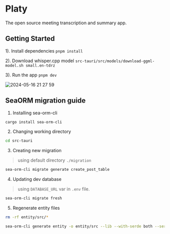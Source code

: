 # Platy

The open source meeting transcription and summary app.

## Getting Started

1). Install dependencies
`pnpm install`

2). Download whisper.cpp model
`src-tauri/src/models/download-ggml-model.sh small.en-tdrz`

3). Run the app
`pnpm dev`

![2024-05-16 21 27 59](https://github.com/djgould/platy/assets/6018174/05e9d14e-cf0e-48f1-ad7e-0e257db526ed)

## SeaORM migration guide

1. Installing sea-orm-cli

```bash
cargo install sea-orm-cli
```

2. Changing working directory

```bash
cd src-tauri
```

3. Creating new migration

> using default directory `./migration`

```bash
sea-orm-cli migrate generate create_post_table
```

4. Updating dev database

> using `DATABASE_URL` var in `.env` file.

```bash
sea-orm-cli migrate fresh
```

5. Regenerate entity files

```bash
rm -rf entity/src/*

sea-orm-cli generate entity -o entity/src --lib --with-serde both --serde-skip-deserializing-primary-key
```
